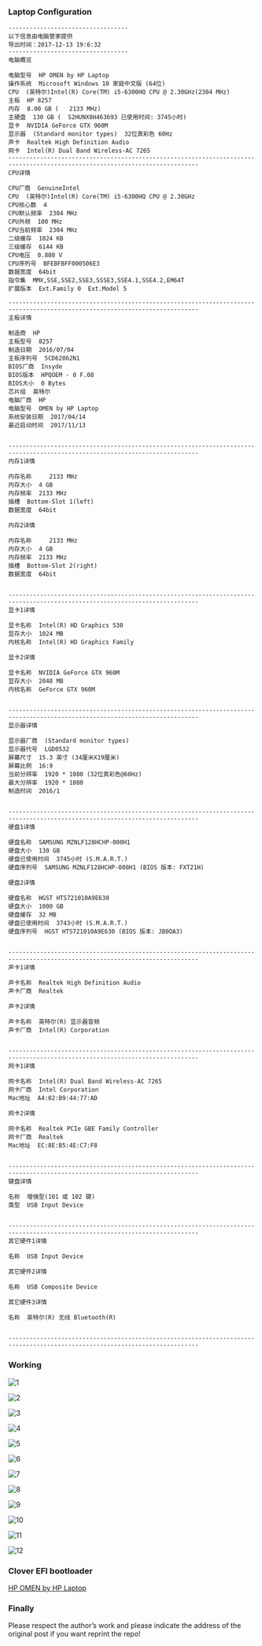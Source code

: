 ### Laptop Configuration
```
----------------------------------
以下信息由电脑管家提供
导出时间：2017-12-13 19:6:32
----------------------------------
电脑概览

电脑型号  HP OMEN by HP Laptop
操作系统  Microsoft Windows 10 家庭中文版 (64位)
CPU  (英特尔)Intel(R) Core(TM) i5-6300HQ CPU @ 2.30GHz(2304 MHz)
主板  HP 8257
内存  8.00 GB (   2133 MHz)
主硬盘  130 GB (  S2HUNX0H463693 已使用时间: 3745小时)
显卡  NVIDIA GeForce GTX 960M
显示器  (Standard monitor types)  32位真彩色 60Hz
声卡  Realtek High Definition Audio
网卡  Intel(R) Dual Band Wireless-AC 7265
----------------------------------------------------------------------------------------------------------------------------
CPU详情

CPU厂商  GenuineIntel
CPU  (英特尔)Intel(R) Core(TM) i5-6300HQ CPU @ 2.30GHz
CPU核心数  4
CPU默认频率  2304 MHz
CPU外频  100 MHz
CPU当前频率  2304 MHz
二级缓存  1024 KB
三级缓存  6144 KB
CPU电压  0.800 V
CPU序列号  BFEBFBFF000506E3
数据宽度  64bit
指令集  MMX,SSE,SSE2,SSE3,SSSE3,SSE4.1,SSE4.2,EM64T
扩展版本  Ext.Family 0  Ext.Model 5

----------------------------------------------------------------------------------------------------------------------------
主板详情

制造商  HP
主板型号  8257
制造日期  2016/07/04
主板序列号  5CD62862N1
BIOS厂商  Insyde
BIOS版本  HPQOEM - 0 F.08
BIOS大小  0 Bytes
芯片组  英特尔 
电脑厂商  HP
电脑型号  OMEN by HP Laptop
系统安装日期  2017/04/14
最近启动时间  2017/11/13


----------------------------------------------------------------------------------------------------------------------------
内存1详情

内存名称     2133 MHz
内存大小  4 GB
内存频率  2133 MHz
插槽  Bottom-Slot 1(left) 
数据宽度  64bit

内存2详情

内存名称     2133 MHz
内存大小  4 GB
内存频率  2133 MHz
插槽  Bottom-Slot 2(right)
数据宽度  64bit


----------------------------------------------------------------------------------------------------------------------------
显卡1详情

显卡名称  Intel(R) HD Graphics 530
显存大小  1024 MB
内核名称  Intel(R) HD Graphics Family

显卡2详情

显卡名称  NVIDIA GeForce GTX 960M
显存大小  2048 MB
内核名称  GeForce GTX 960M


----------------------------------------------------------------------------------------------------------------------------
显示器详情

显示器厂商  (Standard monitor types)
显示器代号  LGD0532
屏幕尺寸  15.3 英寸 (34厘米X19厘米)
屏幕比例  16:9
当前分辨率  1920 * 1080 (32位真彩色@60Hz)
最大分辨率  1920 * 1080
制造时间  2016/1


----------------------------------------------------------------------------------------------------------------------------
硬盘1详情

硬盘名称  SAMSUNG MZNLF128HCHP-000H1
硬盘大小  130 GB
硬盘已使用时间  3745小时 (S.M.A.R.T.)
硬盘序列号  SAMSUNG MZNLF128HCHP-000H1 (BIOS 版本: FXT21H)

硬盘2详情

硬盘名称  HGST HTS721010A9E630
硬盘大小  1000 GB
硬盘缓存  32 MB
硬盘已使用时间  3743小时 (S.M.A.R.T.)
硬盘序列号  HGST HTS721010A9E630 (BIOS 版本: JB0OA3)


----------------------------------------------------------------------------------------------------------------------------
声卡1详情

声卡名称  Realtek High Definition Audio
声卡厂商  Realtek

声卡2详情

声卡名称  英特尔(R) 显示器音频
声卡厂商  Intel(R) Corporation


----------------------------------------------------------------------------------------------------------------------------
网卡1详情

网卡名称  Intel(R) Dual Band Wireless-AC 7265
网卡厂商  Intel Corporation
Mac地址  A4:02:B9:44:77:AD

网卡2详情

网卡名称  Realtek PCIe GBE Family Controller
网卡厂商  Realtek
Mac地址  EC:8E:B5:4E:C7:F8


----------------------------------------------------------------------------------------------------------------------------
键盘详情

名称  增强型(101 或 102 键)
类型  USB Input Device


----------------------------------------------------------------------------------------------------------------------------
其它硬件1详情

名称  USB Input Device

其它硬件2详情

名称  USB Composite Device

其它硬件3详情

名称  英特尔(R) 无线 Bluetooth(R)


----------------------------------------------------------------------------------------------------------------------------
```

### Working 
![1](http://ovefvi4g3.bkt.clouddn.com/1.png)

![2](http://ovefvi4g3.bkt.clouddn.com/2.png)

![3](http://ovefvi4g3.bkt.clouddn.com/3.png)

![4](http://ovefvi4g3.bkt.clouddn.com/4.png)

![5](http://ovefvi4g3.bkt.clouddn.com/5.png)

![6](http://ovefvi4g3.bkt.clouddn.com/6.png)

![7](http://ovefvi4g3.bkt.clouddn.com/7.png)

![8](http://ovefvi4g3.bkt.clouddn.com/8.png)

![9](http://ovefvi4g3.bkt.clouddn.com/9.png)

![10](http://ovefvi4g3.bkt.clouddn.com/10.png)

![11](http://ovefvi4g3.bkt.clouddn.com/11.png)

![12](http://ovefvi4g3.bkt.clouddn.com/12.png)

### Clover EFI bootloader
[HP OMEN by HP Laptop](https://github.com/athlonreg/HP-OMEN-II-Laptop-PC/releases)

### Finally
Please respect the author’s work and please indicate the address of the original post if you want reprint the repo!
